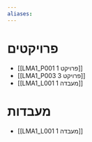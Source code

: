 ```yaml
---
aliases:
---
```

# פרויקטים
- [[LMA1_P001 פרויקט 1]]
- [[LMA1_P003 פרויקט 3]]
- [[LMA1_L001 מעבדה 1]]

# מעבדות
- [[LMA1_L001 מעבדה 1]]